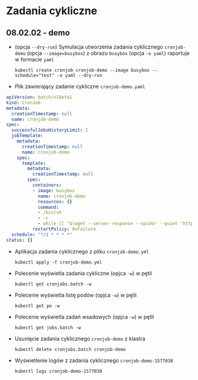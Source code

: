 # Zadania cykliczne
## 08.02.02 - demo

- (opcja `--dry-run`) Symulacja utworzenia zadania cyklicznego `cronjob-demo` (opcja `--image=busybox`) z obrazu `busybox` (opcja `-o yaml`) raportuje w formacie `yaml` 

    `kubectl create cronjob cronjob-demo --image busybox --schedule="test" -o yaml --dry-run`
    
- Plik zawierający zadanie cykliczne `cronjob-demo.yaml`
```yaml
apiVersion: batch/v1beta1
kind: CronJob
metadata:
  creationTimestamp: null
  name: cronjob-demo
spec:
  successfulJobsHistoryLimit: 2
  jobTemplate:
    metadata:
      creationTimestamp: null
      name: cronjob-demo
    spec:
      template:
        metadata:
          creationTimestamp: null
        spec:
          containers:
          - image: busybox
            name: cronjob-demo
            resources: {}
            command:
            - /bin/sh
            - -c
            - while [[ "$(wget --server-response --spider --quiet "http://workqueue.getsandbox.com/${HOSTNAME}" 2>&1 | awk 'NR==1{print $2}')" != "200" ]]; do echo "waiting" & sleep 15; done
          restartPolicy: OnFailure
  schedule: "*/1 * * * *"
status: {}
```

- Aplikacja zadania cyklicznego z pliku `cronjob-demo.yml`

    `kubectl apply -f cronjob-demo.yml`
    
- Polecenie wyświetla zadania cykliczne (opjca `-w`) w pętli

    `kubectl get cronjobs.batch -w`
    
- Polecenie wyświetla listę podów (opjca `-w`) w pętli

    `kubectl get po -w`
    
- Polecenie wyświetla zadań wsadowych (opjca `-w`) w pętli

    `kubectl get jobs.batch -w`
    
- Usunięcie zadania cyklicznego `cronjob-demo` z klastra

    `kubectl delete cronjobs.batch cronjob-demo`

- Wyświetlenie logów z zadania cyklicznego `cronjob-demo-1577038`

    `kubectl logs cronjob-demo-1577038`
    

    

    
